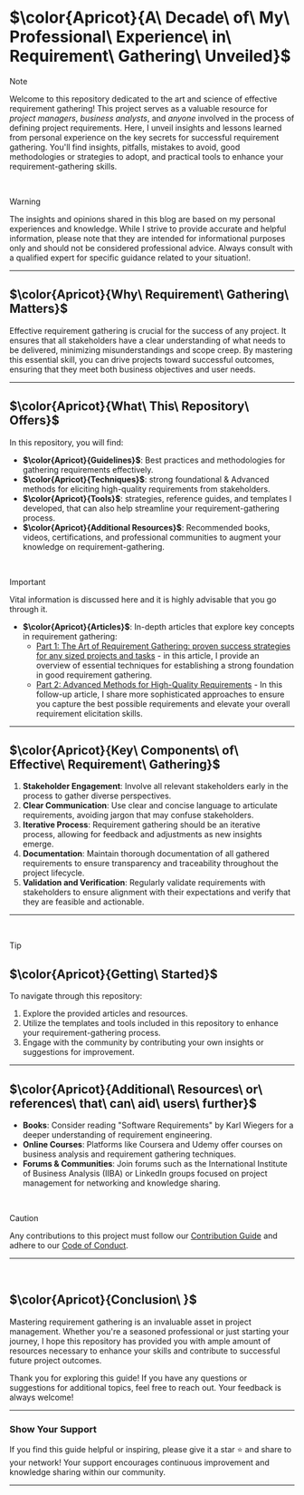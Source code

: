 
# $\color{Apricot}{A\ Decade\ of\ My\ Professional\ Experience\ in\ Requirement\ Gathering\ Unveiled}$ 

> [!NOTE]
> Welcome to this repository dedicated to the art and science of effective requirement gathering! This project serves as a valuable resource for *project managers*, *business analysts*, and *anyone* involved in the process of defining project requirements.
> Here, I unveil insights and lessons learned from personal experience on the key secrets for successful requirement gathering. You'll find insights, pitfalls, mistakes to avoid, good methodologies or strategies to adopt, and practical tools to enhance your requirement-gathering skills.

<br>

> [!WARNING]
> The insights and opinions shared in this blog are based on my personal experiences and knowledge. While I strive to provide accurate and helpful information, please note that they are intended for informational purposes only and should not be considered professional advice. Always consult with a qualified expert for specific guidance related to your situation!.


---

## $\color{Apricot}{Why\ Requirement\ Gathering\ Matters}$ 

Effective requirement gathering is crucial for the success of any project. It ensures that all stakeholders have a clear understanding of what needs to be delivered, minimizing misunderstandings and scope creep. By mastering this essential skill, you can drive projects toward successful outcomes, ensuring that they meet both business objectives and user needs.

---

## $\color{Apricot}{What\ This\ Repository\ Offers}$

In this repository, you will find:

- **$\color{Apricot}{Guidelines\}$**: Best practices and methodologies for gathering requirements effectively.
- **$\color{Apricot}{Techniques\}$**: strong foundational & Advanced methods for eliciting high-quality requirements from stakeholders.
- **$\color{Apricot}{Tools\}$**: strategies, reference guides, and templates I developed, that can also help streamline your requirement-gathering process.
- **$\color{Apricot}{Additional Resources\}$**: Recommended books, videos, certifications, and professional communities to augment your knowledge on requirement-gathering.
<br>

> [!IMPORTANT]
> Vital information is discussed here and it is highly advisable that you go through it.

- **$\color{Apricot}{Articles\}$**: In-depth articles that explore key concepts in requirement gathering:
  - [Part 1: The Art of Requirement Gathering: proven success strategies for any sized projects and tasks](https://medium.com/@EjikeKris/the-art-of-requirement-gathering-proven-success-strategies-for-any-sized-projects-and-tasks-e955cde8169b) - in this article, I provide an overview of essential techniques for establishing a strong foundation in good requirement gathering.
  - [Part 2: Advanced Methods for High-Quality Requirements](https://medium.com/@yourusername/part-2-advanced-methods-for-high-quality-requirements) - In this follow-up article, I share more sophisticated approaches to ensure you capture the best possible requirements and elevate your overall requirement elicitation skills.

---

## $\color{Apricot}{Key\ Components\ of\ Effective\ Requirement\ Gathering}$

1. **Stakeholder Engagement**: Involve all relevant stakeholders early in the process to gather diverse perspectives.
2. **Clear Communication**: Use clear and concise language to articulate requirements, avoiding jargon that may confuse stakeholders.
3. **Iterative Process**: Requirement gathering should be an iterative process, allowing for feedback and adjustments as new insights emerge.
4. **Documentation**: Maintain thorough documentation of all gathered requirements to ensure transparency and traceability throughout the project lifecycle.
5. **Validation and Verification**: Regularly validate requirements with stakeholders to ensure alignment with their expectations and verify that they are feasible and actionable.

---
<br>

> [!TIP]
> ## $\color{Apricot}{Getting\ Started}$

To navigate through this repository:

1. Explore the provided articles and resources.
2. Utilize the templates and tools included in this repository to enhance your requirement-gathering process.
3. Engage with the community by contributing your own insights or suggestions for improvement.

---

## $\color{Apricot}{Additional\ Resources\ or\ references\ that\ can\ aid\ users\ further}$

- **Books**: Consider reading "Software Requirements" by Karl Wiegers for a deeper understanding of requirement engineering.
- **Online Courses**: Platforms like Coursera and Udemy offer courses on business analysis and requirement gathering techniques.
- **Forums & Communities**: Join forums such as the International Institute of Business Analysis (IIBA) or LinkedIn groups focused on project management for networking and knowledge sharing.


<br>

> [!CAUTION]
> Any contributions to this project must follow our [Contribution Guide](https://github.com/TheExpertApprentice/Requirement-Elicitation/blob/main/contribution.md) and adhere to our [Code of Conduct](https://github.com/TheExpertApprentice/Requirement-Elicitation/blob/main/CODE_Of_CONDUCT.md).

---

<br>

## $\color{Apricot}{Conclusion\ }$

Mastering requirement gathering is an invaluable asset in project management. Whether you're a seasoned professional or just starting your journey, I hope this repository has provided you with ample amount of resources necessary to enhance your skills and contribute to successful future project outcomes.

Thank you for exploring this guide! If you have any questions or suggestions for additional topics, feel free to reach out. Your feedback is always welcome!

---

### Show Your Support

If you find this guide helpful or inspiring, please give it a star ⭐️ and share to your network! Your support encourages continuous improvement and knowledge sharing within our community.

---

